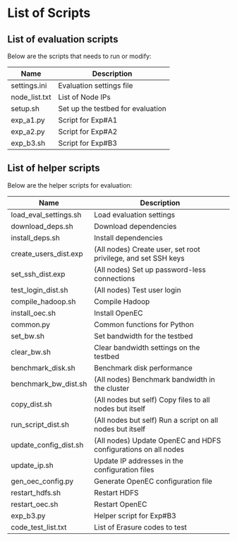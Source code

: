 # List of Scripts

## List of evaluation scripts

Below are the scripts that needs to run or modify:

| Name | Description |
| ------ | ------ |
| settings.ini | Evaluation settings file |
| node_list.txt | List of Node IPs |
| setup.sh | Set up the testbed for evaluation |
| exp_a1.py | Script for Exp#A1 |
| exp_a2.py | Script for Exp#A2 |
| exp_b3.sh | Script for Exp#B3 |

## List of helper scripts

Below are the helper scripts for evaluation:

| Name | Description |
| ------ | ------ |
| load_eval_settings.sh | Load evaluation settings |
| download_deps.sh | Download dependencies |
| install_deps.sh | Install dependencies |
| create_users_dist.exp | (All nodes) Create user, set root privilege, and set SSH keys |
| set_ssh_dist.exp | (All nodes) Set up password-less connections |
| test_login_dist.sh | (All nodes) Test user login |
| compile_hadoop.sh | Compile Hadoop |
| install_oec.sh | Install OpenEC |
| common.py | Common functions for Python |
| set_bw.sh | Set bandwidth for the testbed |
| clear_bw.sh | Clear bandwidth settings on the testbed |
| benchmark_disk.sh | Benchmark disk performance |
| benchmark_bw_dist.sh | (All nodes) Benchmark bandwidth in the cluster |
| copy_dist.sh | (All nodes but self) Copy files to all nodes but itself |
| run_script_dist.sh | (All nodes but self) Run a script on all nodes but itself |
| update_config_dist.sh | (All nodes) Update OpenEC and HDFS configurations on all nodes
| update_ip.sh | Update IP addresses in the configuration files |
| gen_oec_config.py | Generate OpenEC configuration file |
| restart_hdfs.sh | Restart HDFS |
| restart_oec.sh | Restart OpenEC |
| exp_b3.py | Helper script for Exp#B3 |
| code_test_list.txt | List of Erasure codes to test |